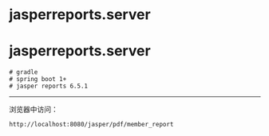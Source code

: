 # jasperreports.server
# jasperreports.server
    # gradle
    # spring boot 1+
    # jasper reports 6.5.1
    
 ---
浏览器中访问：

```
http://localhost:8080/jasper/pdf/member_report
```
